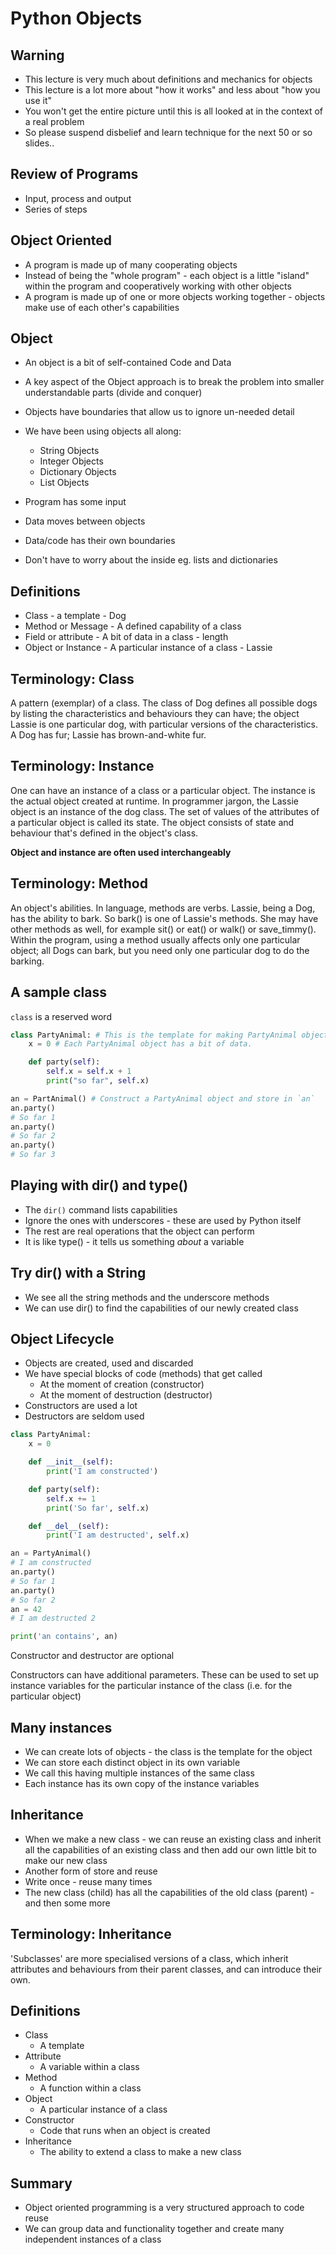 # Python Objects

## Warning
* This lecture is very much about definitions and mechanics for objects
* This lecture is a lot more about "how it works" and less about "how you use it"
* You won't get the entire picture until this is all looked at in the context of a real problem
* So please suspend disbelief and learn technique for the next 50 or so slides..

## Review of Programs
* Input, process and output
* Series of steps

## Object Oriented
* A program is made up of many cooperating objects
* Instead of being the "whole program" - each object is a little "island" within the program and cooperatively working with other objects
* A program is made up of one or more objects working together - objects make use of each other's capabilities

## Object
* An object is a bit of self-contained Code and Data
* A key aspect of the Object approach is to break the problem into smaller understandable parts (divide and conquer)
* Objects have boundaries that allow us to ignore un-needed detail
* We have been using objects all along:
    - String Objects
    - Integer Objects
    - Dictionary Objects
    - List Objects

* Program has some input
* Data moves between objects
* Data/code has their own boundaries
* Don't have to worry about the inside eg. lists and dictionaries

## Definitions
* Class - a template - Dog
* Method or Message - A defined capability of a class
* Field or attribute - A bit of data in a class - length
* Object or Instance - A particular instance of a class - Lassie


## Terminology: Class
A pattern (exemplar) of a class. The class of Dog defines all possible dogs by listing the characteristics and behaviours they can have; the object Lassie is one particular dog, with particular versions of the characteristics. A Dog has fur; Lassie has brown-and-white fur.

## Terminology: Instance
One can have an instance of a class or a particular object. The instance is the actual object created at runtime. In programmer jargon, the Lassie object is an instance of the dog class. The set of values of the attributes of a particular object is called its state. The object consists of state and behaviour that's defined in the object's class.

**Object and instance are often used interchangeably**

## Terminology: Method
An object's abilities. In language, methods are verbs. Lassie, being a Dog, has the ability to bark. So bark() is one of Lassie's methods. She may have other methods as well, for example sit() or eat() or walk() or save_timmy(). Within the program, using a method usually affects only one particular object; all Dogs can bark, but you need only one particular dog to do the barking.

## A sample class
`class` is a reserved word  

```Python
class PartyAnimal: # This is the template for making PartyAnimal objects
    x = 0 # Each PartyAnimal object has a bit of data.

    def party(self):
        self.x = self.x + 1
        print("so far", self.x)

an = PartAnimal() # Construct a PartyAnimal object and store in `an`
an.party()
# So far 1
an.party()
# So far 2
an.party()
# So far 3
```

## Playing with dir() and type()
* The `dir()` command lists capabilities
* Ignore the ones with underscores - these are used by Python itself
* The rest are real operations that the object can perform
* It is like type() - it tells us something *about* a variable

## Try dir() with a String
* We see all the string methods and the underscore methods
* We can use dir() to find the capabilities of our newly created class

## Object Lifecycle
* Objects are created, used and discarded
* We have special blocks of code (methods) that get called
    * At the moment of creation (constructor)
    * At the moment of destruction (destructor)
* Constructors are used a lot
* Destructors are seldom used

```Python
class PartyAnimal:
    x = 0

    def __init__(self):
        print('I am constructed')

    def party(self):
        self.x += 1
        print('So far', self.x)

    def __del__(self):
        print('I am destructed', self.x)

an = PartyAnimal()
# I am constructed
an.party()
# So far 1
an.party()
# So far 2
an = 42 
# I am destructed 2

print('an contains', an)
```

Constructor and destructor are optional

Constructors can have additional parameters. These can be used to set up instance variables for the particular instance of the class (i.e. for the particular object)

## Many instances
* We can create lots of objects - the class is the template for the object
* We can store each distinct object in its own variable
* We call this having multiple instances of the same class
* Each instance has its own copy of the instance variables


## Inheritance
* When we make a new class - we can reuse an existing class and inherit all the capabilities of an existing class and then add our own little bit to make our new class
* Another form of store and reuse
* Write once - reuse many times
* The new class (child) has all the capabilities of the old class (parent) - and then some more

## Terminology: Inheritance
'Subclasses' are more specialised versions of a class, which inherit attributes and behaviours from their parent classes, and can introduce their own.

## Definitions
* Class
    - A template
* Attribute
    - A variable within a class
* Method
    - A function within a class
* Object
    - A particular instance of a class
* Constructor
    - Code that runs when an object is created
* Inheritance
    - The ability to extend a class to make a new class


## Summary
* Object oriented programming is a very structured approach to code reuse
* We can group data and functionality together and create many independent instances of a class
